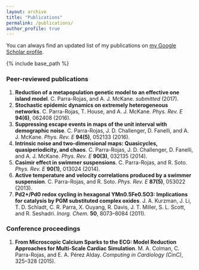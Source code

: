 ```yaml
---
layout: archive
title: "Publications"
permalink: /publications/
author_profile: true
---
```


You can always find an updated list of my publications on [my Google Scholar profile](https://scholar.google.co.uk/citations?user=YnR1OOQAAAAJ&hl=en).

{% include base_path %}

### Peer-reviewed publications

1. **Reduction of a metapopulation genetic model to an effective one island model**. C. Parra-Rojas, and A. J. McKane. *submitted* (2017).
2. **Stochastic epidemic dynamics on extremely heterogeneous networks**. C. Parra-Rojas, T. House, and A. J. McKane. *Phys. Rev. E* **94(6)**, 062408 (2016).
3. **Suppressing escape events in maps of the unit interval with demographic noise**. C. Parra-Rojas, J. D. Challenger, D. Fanelli, and A. J. McKane. *Phys. Rev. E* **94(5)**, 052133 (2016).
4. **Intrinsic noise and two-dimensional maps: Quasicycles, quasiperiodicity, and chaos**. C. Parra-Rojas, J. D. Challenger, D. Fanelli, and A. J. McKane. *Phys. Rev. E* **90(3)**, 032135 (2014).
5. **Casimir effect in swimmer suspensions**. C. Parra-Rojas, and R. Soto. *Phys. Rev. E* **90(1)**, 013024 (2014).
6. **Active temperature and velocity correlations produced by a swimmer suspension**. C. Parra-Rojas, and R. Soto. *Phys. Rev. E* **87(5)**, 053022 (2013).
7. **Pd2+/Pd0 redox cycling in hexagonal YMn0.5Fe0.5O3: Implications for catalysis by PGM substituted complex oxides**. J. A. Kurzman, J. Li, T. D. Schladt, C. R. Parra, X. Ouyang, R. Davis, J. T. Miller, S. L. Scott,
and R. Seshadri. *Inorg. Chem.* **50**, 8073–8084 (2011).

### Conference proceedings

1. **From Microscopic Calcium Sparks to the ECG: Model Reduction Approaches for Multi-Scale Cardiac Simulation**. M. A. Colman, C. Parra-Rojas, and E. A. Pérez Alday. *Computing in Cardiology (CinC)*, 325–328 (2015).
